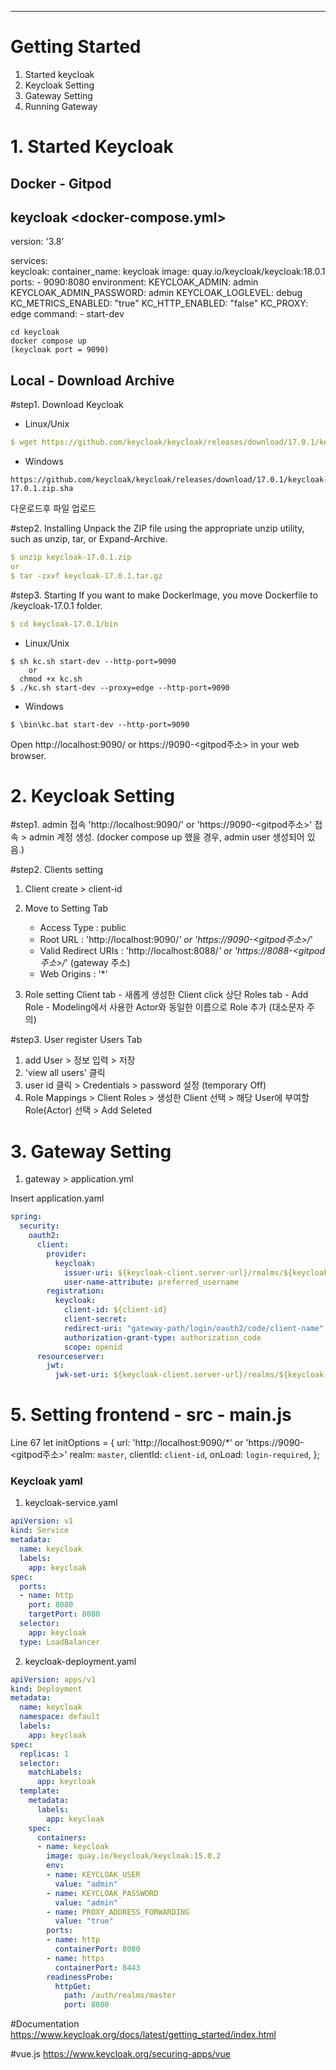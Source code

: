 ---

# Getting Started

1. Started keycloak
2. Keycloak Setting
3. Gateway Setting
4. Running Gateway


# 1. Started Keycloak
## Docker - Gitpod
## keycloak <docker-compose.yml>
version: '3.8'

services:  
  keycloak:
    container_name: keycloak
    image: quay.io/keycloak/keycloak:18.0.1
    ports:
      - 9090:8080
    environment:
      KEYCLOAK_ADMIN: admin
      KEYCLOAK_ADMIN_PASSWORD: admin
      KEYCLOAK_LOGLEVEL: debug
      KC_METRICS_ENABLED: "true"
      KC_HTTP_ENABLED: "false"
      KC_PROXY: edge
    command:
      - start-dev
```
cd keycloak
docker compose up
(keycloak port = 9090)
```
    
## Local - Download Archive
#step1. Download Keycloak
- Linux/Unix
```yaml
$ wget https://github.com/keycloak/keycloak/releases/download/17.0.1/keycloak-17.0.1.zip
```
- Windows
```text
https://github.com/keycloak/keycloak/releases/download/17.0.1/keycloak-17.0.1.zip.sha
```
다운로드후 파일 업로드

#step2. Installing
Unpack the ZIP file using the appropriate unzip utility, such as unzip, tar, or Expand-Archive.
```yaml
$ unzip keycloak-17.0.1.zip
or
$ tar -zxvf keycloak-17.0.1.tar.gz
```
#step3. Starting
If you want to make DockerImage, you move Dockerfile to /keycloak-17.0.1 folder.
```yaml
$ cd keycloak-17.0.1/bin
```

- Linux/Unix
```
$ sh kc.sh start-dev --http-port=9090 
    or
  chmod +x kc.sh
$ ./kc.sh start-dev --proxy=edge --http-port=9090
```
- Windows
```
$ \bin\kc.bat start-dev --http-port=9090
```


Open http://localhost:9090/ or https://9090-<gitpod주소> in your web browser.


# 2. Keycloak Setting
#step1. admin 접속
'http://localhost:9090/' or 'https://9090-<gitpod주소>' 접속 > admin 계정 생성. (docker compose up 했을 경우, admin user 생성되어 있음.)

#step2. Clients setting
1. Client create >  client-id

2. Move to Setting Tab
    - Access Type : public
    - Root URL : 'http://localhost:9090/*' or 'https://9090-<gitpod주소>/*'
    - Valid Redirect URIs : 'http://localhost:8088/*' or 'https://8088-<gitpod주소>/*' (gateway 주소)
    - Web Origins : '*'

3. Role setting
Client tab - 새롭게 생성한 Client click
상단 Roles tab - Add Role - Modeling에서 사용한 Actor와 동일한 이름으로 Role 추가 (대소문자 주의)

#step3. User register
Users Tab 
1. add User > 정보 입력 > 저장
2. 'view all users' 클릭
3. user id 클릭 > Credentials > password 설정 (temporary Off)
4. Role Mappings > Client Roles > 생성한 Client 선택 > 해당 User에 부여할 Role(Actor) 선택 > Add Seleted

# 3. Gateway Setting
1. gateway >  application.yml

Insert application.yaml
````yaml
spring:
  security:
    oauth2:
      client:
        provider:
          keycloak:
            issuer-uri: ${keycloak-client.server-url}/realms/${keycloak-client.realm}
            user-name-attribute: preferred_username
        registration:
          keycloak:
            client-id: ${client-id}
            client-secret: 
            redirect-uri: "gateway-path/login/oauth2/code/client-name"
            authorization-grant-type: authorization_code
            scope: openid
      resourceserver:
        jwt:
          jwk-set-uri: ${keycloak-client.server-url}/realms/${keycloak-client.realm}/protocol/openid-connect/certs
````

# 5. Setting frontend - src - main.js
Line 67
let initOptions = {
  url: 'http://localhost:9090/*' or 'https://9090-<gitpod주소>'
  realm: `master`,
  clientId: `client-id`,
  onLoad: `login-required`,
};
    
    
    
### Keycloak yaml
1. keycloak-service.yaml
```yaml
apiVersion: v1
kind: Service
metadata:
  name: keycloak
  labels:
    app: keycloak
spec:
  ports:
  - name: http
    port: 8080
    targetPort: 8080
  selector:
    app: keycloak
  type: LoadBalancer
```

2. keycloak-deployment.yaml
```yaml
apiVersion: apps/v1
kind: Deployment
metadata:
  name: keycloak
  namespace: default
  labels:
    app: keycloak
spec:
  replicas: 1
  selector:
    matchLabels:
      app: keycloak
  template:
    metadata:
      labels:
        app: keycloak
    spec:
      containers:
      - name: keycloak
        image: quay.io/keycloak/keycloak:15.0.2
        env:
        - name: KEYCLOAK_USER
          value: "admin"
        - name: KEYCLOAK_PASSWORD
          value: "admin"
        - name: PROXY_ADDRESS_FORWARDING
          value: "true"
        ports:
        - name: http
          containerPort: 8080
        - name: https
          containerPort: 8443
        readinessProbe:
          httpGet:
            path: /auth/realms/master
            port: 8080
```
            
#Documentation
https://www.keycloak.org/docs/latest/getting_started/index.html

#vue.js
https://www.keycloak.org/securing-apps/vue

